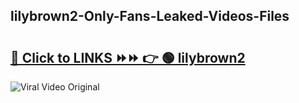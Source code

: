 
 ## lilybrown2-Only-Fans-Leaked-Videos-Files

# <h2><a href="https://mediaupload.pro?lilybrown2">🔗 Click to LINKS ⏩⏩ 👉 🟢 lilybrown2 </a></h2>

<a href="https://mediaupload.pro?lilybrown2" rel="nofollow" data-target="animated-image.originalLink"><img src="https://i.ibb.co.com/xMMVF88/686577567.gif" alt="Viral Video Original" style="max-width: 100%; display: inline-block;" data-target="animated-image.originalImage"></a>